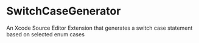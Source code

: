 # SwitchCaseGenerator
An Xcode Source Editor Extension that generates a switch case statement based on selected enum cases
